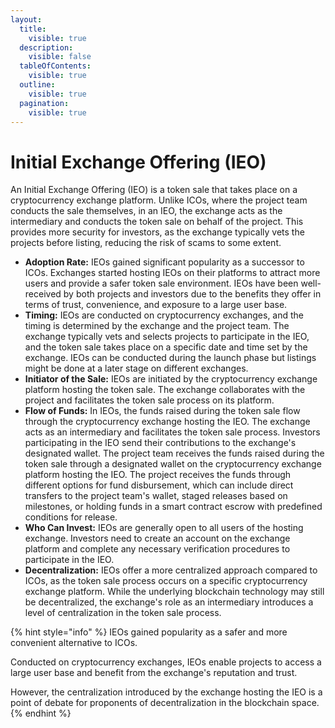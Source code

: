 ```yaml
---
layout:
  title:
    visible: true
  description:
    visible: false
  tableOfContents:
    visible: true
  outline:
    visible: true
  pagination:
    visible: true
---
```


# Initial Exchange Offering (IEO)

An Initial Exchange Offering (IEO) is a token sale that takes place on a cryptocurrency exchange platform. Unlike ICOs, where the project team conducts the sale themselves, in an IEO, the exchange acts as the intermediary and conducts the token sale on behalf of the project. This provides more security for investors, as the exchange typically vets the projects before listing, reducing the risk of scams to some extent.

* **Adoption Rate:** IEOs gained significant popularity as a successor to ICOs. Exchanges started hosting IEOs on their platforms to attract more users and provide a safer token sale environment. IEOs have been well-received by both projects and investors due to the benefits they offer in terms of trust, convenience, and exposure to a large user base.
* **Timing:** IEOs are conducted on cryptocurrency exchanges, and the timing is determined by the exchange and the project team. The exchange typically vets and selects projects to participate in the IEO, and the token sale takes place on a specific date and time set by the exchange. IEOs can be conducted during the launch phase but listings might be done at a later stage on different exchanges.
* **Initiator of the Sale:** IEOs are initiated by the cryptocurrency exchange platform hosting the token sale. The exchange collaborates with the project and facilitates the token sale process on its platform.
* **Flow of Funds:** In IEOs, the funds raised during the token sale flow through the cryptocurrency exchange hosting the IEO. The exchange acts as an intermediary and facilitates the token sale process. Investors participating in the IEO send their contributions to the exchange's designated wallet. The project team receives the funds raised during the token sale through a designated wallet on the cryptocurrency exchange platform hosting the IEO. The project receives the funds through different options for fund disbursement, which can include direct transfers to the project team's wallet, staged releases based on milestones, or holding funds in a smart contract escrow with predefined conditions for release.
* **Who Can Invest:** IEOs are generally open to all users of the hosting exchange. Investors need to create an account on the exchange platform and complete any necessary verification procedures to participate in the IEO.
* **Decentralization:** IEOs offer a more centralized approach compared to ICOs, as the token sale process occurs on a specific cryptocurrency exchange platform. While the underlying blockchain technology may still be decentralized, the exchange's role as an intermediary introduces a level of centralization in the token sale process.

{% hint style="info" %}
IEOs gained popularity as a safer and more convenient alternative to ICOs.&#x20;

Conducted on cryptocurrency exchanges, IEOs enable projects to access a large user base and benefit from the exchange's reputation and trust.&#x20;

However, the centralization introduced by the exchange hosting the IEO is a point of debate for proponents of decentralization in the blockchain space.
{% endhint %}
